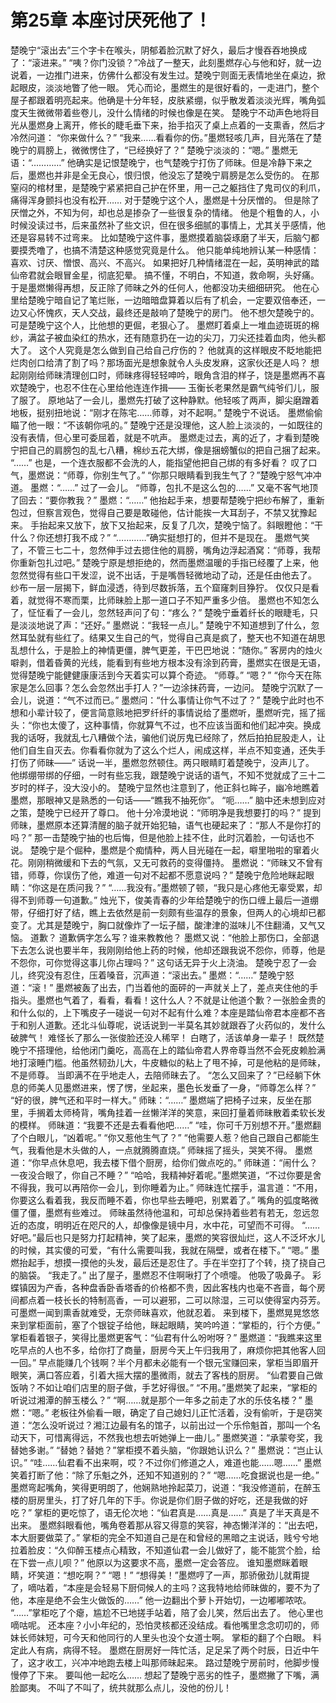 # 第25章 本座讨厌死他了！
楚晚宁“滚出去”三个字卡在喉头，阴郁着脸沉默了好久，最后才慢吞吞地换成了：“滚进来。”
“咦？你门没锁？”冷战了一整天，此刻墨燃存心与他和好，就一边说着，一边推门进来，仿佛什么都没有发生过。楚晚宁则面无表情地坐在桌边，掀起眼皮，淡淡地瞥了他一眼。
凭心而论，墨燃生的是很好看的，一走进门，整个屋子都跟着明亮起来。他确是十分年轻，皮肤紧绷，似乎散发着淡淡光辉，嘴角弧度天生微微带着些卷儿，没什么情绪的时候也像是在笑。
楚晚宁不动声色地将目光从墨燃身上离开，修长的睫毛垂下来，抬手掐灭了桌上点着的一支熏香，然后才冷然问道：
“你来做什么？”
“我来……看看你的伤。”墨燃轻咳几声，目光落在了楚晚宁的肩膀上，微微愣住了，“已经换好了？”
楚晚宁淡淡的：“嗯。”
墨燃无语：“…………”
他确实是记恨楚晚宁，也气楚晚宁打伤了师昧。但是冷静下来之后，墨燃也并非是全无良心，恨归恨，他没忘了楚晚宁肩膀是怎么受伤的。
在那窒闷的棺材里，是楚晚宁紧紧把自己护在怀里，用一己之躯挡住了鬼司仪的利爪，痛得浑身颤抖也没有松开……
对于楚晚宁这个人，墨燃是十分厌憎的。
但是除了厌憎之外，不知为何，却也总是掺杂了一些很复杂的情绪。
他是个粗鲁的人，小时候没读过书，后来虽然补了些文识，但在很多细腻的事情上，尤其关乎感情，他还是容易转不过弯来。
比如楚晚宁这件事，墨燃摸着脑袋琢磨了半天，后脑勺都要摸秃噜了，也搞不清楚这种感觉究竟是什么。
他只能单纯地辨认某一种感情：喜欢、讨厌、憎恨、高兴、不高兴。
如果把好几种情绪混在一起，英明神武的踏仙帝君就会眼冒金星，彻底犯晕。
搞不懂，不明白，不知道，救命啊，头好痛。
于是墨燃懒得再想，反正除了师昧之外的任何人，他都没功夫细细研究。
他在心里给楚晚宁暗自记了笔烂账，一边暗暗盘算着以后有了机会，一定要双倍奉还，一边又心怀愧疚，天人交战，最终还是敲响了楚晚宁的房门。
他不想欠楚晚宁的。
可是楚晚宁这个人，比他想的更倔，老狠心了。
墨燃盯着桌上一堆血迹斑斑的棉纱，满盆子被血染红的热水，还有随意扔在一边的尖刀，刀尖还挂着血肉，他头都大了。
这个人究竟是怎么做到自己给自己疗伤的？
他就真的这样眼皮不眨地能把烂肉创口给清了割了吗？那场面光是想象就令人头皮发麻，这家伙还是人吗？
想起刚刚给师昧清理创口时，师昧疼得轻轻呻吟，眼角含泪的样子，饶是墨燃再不喜欢楚晚宁，也忍不住在心里给他连连作揖——
玉衡长老果然是霸气纯爷们儿，服了服了。
原地站了一会儿，墨燃先打破了这种静默。他轻咳了两声，脚尖磨蹭着地板，挺别扭地说：“刚才在陈宅……师尊，对不起啊。”
楚晚宁不说话。
墨燃偷偷瞄了他一眼：“不该朝你吼的。”
楚晚宁还是没理他，这人脸上淡淡的，一如既往的没有表情，但心里可委屈着，就是不吭声。
墨燃走过去，离的近了，才看到楚晚宁把自己的肩膀包的乱七八糟，棉纱五花大绑，像是捆螃蟹似的把自己捆了起来。
“……”
也是，一个连衣服都不会洗的人，能指望他把自己绑的有多好看？
叹了口气，墨燃说：“师尊，你别生气了。”
“你那只眼睛看到我生气了？”楚晚宁怒气冲冲道。
墨燃：“……”
过了一会儿。
“师尊，包扎不是这么包的……”
又毫不客气地顶了回去：“要你教我？”
墨燃：“……”
他抬起手来，想要帮楚晚宁把纱布解了，重新包过，但察言观色，觉得自己要是敢碰他，估计能挨一大耳刮子，不禁又犹豫起来。
手抬起来又放下，放下又抬起来，反复了几次，楚晚宁恼了。斜眼瞪他：“干什么？你还想打我不成？”
“…………”确实挺想打的，但并不是现在。
墨燃气笑了，不管三七二十，忽然伸手过去摁住他的肩膀，嘴角边浮起酒窝：“师尊，我帮你重新包扎过吧。”
楚晚宁原是想拒绝的，然而墨燃温暖的手指已经覆了上来，他忽然觉得有些口干发涩，说不出话，于是嘴唇轻微地动了动，还是任由他去了。
纱布一层一层揭下，鲜血浸透，待到尽数拆落，五个窟窿刺目狰狞。
仅仅只是看着，就觉得不寒而栗，比师昧脸上那一道口子不知严重多少倍。
墨燃也不知怎么了，怔怔看了一会儿，忽然轻声问了句：“疼么？”
楚晚宁垂着纤长的眼睫毛，只是淡淡地说了声：“还好。”
墨燃说：“我轻一点儿。”
楚晚宁不知道想到了什么，忽然耳坠就有些红了。结果又生自己的气，觉得自己真是疯了，整天也不知道在胡思乱想什么，于是脸上的神情更僵，脾气更差，干巴巴地说：“随你。”
客房内的烛火噼剥，借着昏黄的光线，能看到有些地方根本没有涂到药膏，墨燃实在很是无语，觉得楚晚宁能健健康康活到今天着实可以算个奇迹。
“师尊。”
“嗯？”
“你今天在陈家是怎么回事？怎么会忽然出手打人？”一边涂抹药膏，一边问。
楚晚宁沉默了一会儿，说道：“气不过而已。”
墨燃问：“什么事情让你气不过了？”
楚晚宁此时也不想和小辈计较了，便言简意赅地把罗纤纤的事情说给了墨燃听，墨燃听完，摇了摇头：“你也太傻了，这种事情，你就算气不过，也不应该当面和他们起冲突。换成我的话呀，我就乱七八糟做个法，骗他们说厉鬼已经除了，然后拍拍屁股走人，让他们自生自灭去。你看看你就为了这么个烂人，闹成这样，半点不知变通，还失手打伤了师昧——”
话说一半，墨燃忽然顿住。两只眼睛盯着楚晚宁，没声儿了。
他绑绷带绑的仔细，一时有些忘我，跟楚晚宁说话的语气，不知不觉就成了三十二岁时的样子，没大没小的。
楚晚宁显然也注意到了，他正斜乜眸子，幽冷地瞧着墨燃，那眼神又是熟悉的一句话——“瞧我不抽死你”。
“呃……”
脑中还未想到应对之策，楚晚宁已经开了尊口。
他十分冷漠地说：“师明净是我想要打的吗？”
提到师昧，墨燃原本还算清醒的脑子就开始犯轴，语气也硬起来了：“那人不是你打的吗？”
那一击楚晚宁抽的也后悔，但是他脸上挂不住，此时沉着脸，一句话也不说。
楚晚宁是个倔种，墨燃是个痴情种，两人目光碰在一起，噼里啪啦的窜着火花。刚刚稍微缓和下去的气氛，又无可救药的变得僵持。
墨燃说：“师昧又不曾有错，师尊，你误伤了他，难道一句对不起都不愿意说吗？”
楚晚宁危险地眯起眼睛：“你这是在质问我？”
“……我没有。”墨燃顿了顿，“我只是心疼他无辜受累，却得不到师尊一句道歉。”
烛光下，俊美青春的少年给楚晚宁的伤口缠上最后一道绷带，仔细打好了结，瞧上去依然是前一刻颇有些温存的景象，但两人的心境却已都变了。尤其是楚晚宁，胸口就像炸了一坛子醋，酸津津的滋味儿不住翻涌，又气又恼。
道歉？
道歉俩字怎么写？谁来教教他？
墨燃又说：“他脸上那伤口，全部退下去怎么说也要半年，我刚刚给他上药的时候，他却还跟我说不怨你，师尊，他是不怨你，可你觉得这事儿你占理吗？”
这句话无异于火上浇油。
楚晚宁忍了一会儿，终究没有忍住，压着嗓音，沉声道：“滚出去。”
墨燃：“……”
楚晚宁怒道：“滚！”
墨燃被轰了出去，门当着他的面砰的一声就关上了，差点夹住他的手指头。墨燃也气着了，看看，看看！这什么人？不就是让他道个歉？一张脸金贵的和什么似的，上下嘴皮子一碰说一句对不起有什么难？本座是踏仙帝君本座都不吝于和别人道歉。还北斗仙尊呢，说话说到一半莫名其妙就跟吞了火药似的，发什么破脾气！
难怪长了那么一张俊脸还没人稀罕！
白瞎了，活该单身一辈子！
既然楚晚宁不搭理他，给他闭门羹吃，高高在上的踏仙帝君人界帝尊当然不会死皮赖脸满地打滚睡门槛。他虽然韧劲儿大，牛皮糖似的粘上了甩不掉，可是他粘的是师昧，不是师尊。
当即满不在乎地走人，去陪师昧去了。
“怎么又回来了？”已经躺下休息的师美人见墨燃进来，愣了愣，坐起来，墨色长发垂了一身，“师尊怎么样？”
“好的很，脾气还和平时一样大。”
师昧：“……”
墨燃端了把椅子过来，反坐在那里，手搁着太师椅背，嘴角挂着一丝懒洋洋的笑意，来回打量着师昧散着柔软长发的模样。
师昧道：“我要不还是去看看他吧……”
“哇，你可千万别想不开。”墨燃翻了个白眼儿，“凶着呢。”
“你又惹他生气了？”
“他需要人惹？他自己跟自己都能生气，我看他是木头做的人，一点就腾腾直烧。”
师昧摇了摇头，哭笑不得。
墨燃道：“你早点休息吧，我去楼下借个厨房，给你们做点吃的。”
师昧道：“闹什么？一夜没合眼了，你自己不睡？”
“哈哈，我精神好着呢。”墨燃笑道，“不过你要是舍不得我，我可以再陪你一会儿，到你睡着为止。”
师昧连忙摆手，温言道：“不用，你要这么看着我，我反而睡不着，你也早些去睡吧，别累着了。”
嘴角的弧度略微僵了僵，墨燃有些难过。
师昧虽然待他温和，可却总保持着些若有若无，忽远忽近的态度，明明近在咫尺的人，却像像是镜中月，水中花，可望而不可得。
“……好吧。”最后也只是努力打起精神，笑了起来，墨燃的笑容很灿烂，这人不泛坏水儿的时候，其实傻的可爱，“有什么需要叫我，我就在隔壁，或者在楼下。”
“嗯。”
墨燃抬起手，想摸一摸他的头发，最后还是忍住了。手在半空打了个转，挠了挠自己的脑袋。
“我走了。”
出了屋子，墨燃忍不住啊啾打了个喷嚏。
他吸了吸鼻子。
彩蝶镇因为产香，各种盘香卧香塔香的价格都不贵，因此客栈内也毫不吝啬，每个房间都点着一枝长长的特制高香，一可以避邪，二可以除湿，三可以使得室内芬芳。
可墨燃一闻到熏香就难受，无奈师昧喜欢，他就忍着。
来到楼下，墨燃晃晃悠悠来到掌柜面前，塞了个银锭子给他，眯起眼睛，笑吟吟道：“掌柜的，行个方便。”
掌柜看着银子，笑得比墨燃更客气：“仙君有什么吩咐呀？”
墨燃道：“我瞧来这里吃早点的人也不多，给你打了商量，厨房今天上午归我用了，麻烦你把其他客人回一回。”
早点能赚几个钱啊？半个月都未必能有一个银元宝赚回来，掌柜当即眉开眼笑，满口答应着，引着大摇大摆的墨微雨，就去了客栈的厨房。
“仙君要自己做饭呐？不如让咱们店里的厨子做，手艺好得很。”
“不用。”墨燃笑了起来，“掌柜的听说过湘潭的醉玉楼么？”
“啊……就是那个一年多之前走了水的乐伎名楼？”
墨燃：“嗯。”
老板往外偷看一眼，确定了自己媳妇儿正忙活着，没有偷听，于是窃笑道：“怎么没听说过？湘江边最有名的馆子，以前出过一个乐伶魁首，那叫一个名动天下，可惜离得远，不然我也想去听她弹上一曲儿。”
墨燃笑道：“承蒙夸奖，我替她多谢。”
“替她？替她？”掌柜摸不着头脑，“你跟她认识么？”
墨燃说：“岂止认识。”
“哇……仙君看不出来啊，哎？不过你们修道之人，难道也能……嗯……”
墨燃笑着打断了他：“除了乐魁之外，还知不知道别的？”
“嗯……吃食据说也是一绝。”
墨燃弯起嘴角，笑得更明朗了，他娴熟地拎起菜刀，说道：“我没修道前，在醉玉楼的厨房里头，打了好几年的下手。你说是你们厨子做的好吃，还是我做的好吃？”
掌柜的更吃惊了，语无伦次地：“仙君真是……真是……”
真是了半天真是不出来。
墨燃斜眼看他，嘴角卷着那从容又得意的笑容，神态懒洋洋的：“出去吧，本大厨要做菜了。”
掌柜的完全不知道自己是在和曾经的黑暗之主说话，贱兮兮地拉着脸皮：“久仰醉玉楼点心精致，不知道仙君一会儿做好了，能不能赏个脸，给在下尝一点儿呗？”
他原以为这要求不高，墨燃一定会答应。
谁知墨燃眯着眼睛，坏笑道：“想吃啊？”
“嗯！”
“想得美！”墨燃哼了一声，那骄傲劲儿就甭提了，嘀咕着，“本座是会轻易下厨伺候人的主吗？这我特地给师昧做的，要不为了他，本座是绝不会生火做饭的……”
他一边翻出个萝卜开始切，一边嘟嘟哝哝。
“……”掌柜吃了个瘪，尴尬不已地搓手站着，陪了会儿笑，然后出去了。
他心里也嘀咕呢。
还本座？小小年纪的，恐怕灵核都还没结成。看他嘴里念念叨叨的，师妹长师妹短，可今天和他同行的人里头也没个女道士啊。
掌柜的翻了个白眼。
料定此人有病，病得不轻。
墨燃在厨房好一阵忙活，足足呆了两个时辰，日近中午了，这才收工，兴冲冲地跑去楼上叫那师昧起来。
路过楚晚宁房前时，他脚步慢慢停了下来。
要叫他一起吃么……
想起了楚晚宁恶劣的性子，墨燃撇了下嘴，满脸鄙夷。
不叫了不叫了，统共就那么点儿，没他的份儿！

